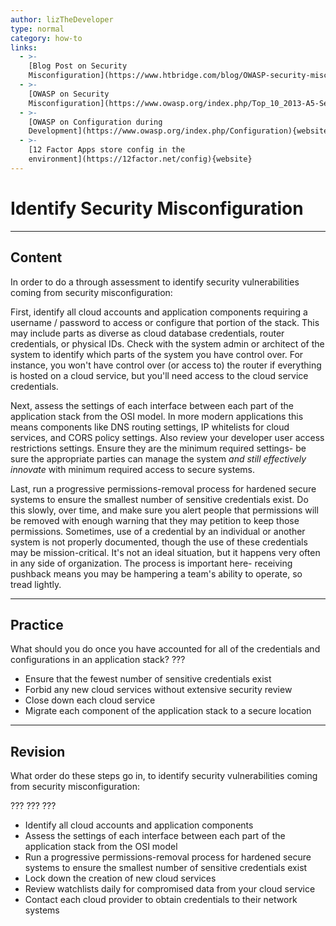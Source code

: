 ```yaml
---
author: lizTheDeveloper
type: normal
category: how-to
links:
  - >-
    [Blog Post on Security
    Misconfiguration](https://www.htbridge.com/blog/OWASP-security-misconfiguration.html){website}
  - >-
    [OWASP on Security
    Misconfiguration](https://www.owasp.org/index.php/Top_10_2013-A5-Security_Misconfiguration){website}
  - >-
    [OWASP on Configuration during
    Development](https://www.owasp.org/index.php/Configuration){website}
  - >-
    [12 Factor Apps store config in the
    environment](https://12factor.net/config){website}
---
```


# Identify Security Misconfiguration


---

## Content

In order to do a through assessment to identify security vulnerabilities coming from security misconfiguration:

First, identify all cloud accounts and application components requiring a username / password to access or configure that portion of the stack. This may include parts as diverse as cloud database credentials, router credentials, or physical IDs. Check with the system admin or architect of the system to identify which parts of the system you have control over. For instance, you won't have control over (or access to) the router if everything is hosted on a cloud service, but you'll need access to the cloud service credentials.

Next, assess the settings of each interface between each part of the application stack from the OSI model. In more modern applications this means components like DNS routing settings, IP whitelists for cloud services, and CORS policy settings. Also review your developer user access restrictions settings. Ensure they are the minimum required settings- be sure the appropriate parties can manage the system *and still effectively innovate* with minimum required access to secure systems.

Last, run a progressive permissions-removal process for hardened secure systems to ensure the smallest number of sensitive credentials exist. Do this slowly, over time, and make sure you alert people that permissions will be removed with enough warning that they may petition to keep those permissions. Sometimes, use of a credential by an individual or another system is not properly documented, though the use of these credentials may be mission-critical. It's not an ideal situation, but it happens very often in any side of organization. The process is important here- receiving pushback means you may be hampering a team's ability to operate, so tread lightly.


---

## Practice

What should you do once you have accounted for all of the credentials and configurations in an application stack? ???

- Ensure that the fewest number of sensitive credentials exist
- Forbid any new cloud services without extensive security review
- Close down each cloud service
- Migrate each component of the application stack to a secure location


---

## Revision

What order do these steps go in, to identify security vulnerabilities coming from security misconfiguration:

???
???
???

- Identify all cloud accounts and application components
- Assess the settings of each interface between each part of the application stack from the OSI model
- Run a progressive permissions-removal process for hardened secure systems to ensure the smallest number of sensitive credentials exist
- Lock down the creation of new cloud services
- Review watchlists daily for compromised data from your cloud service
- Contact each cloud provider to obtain credentials to their network systems
 

